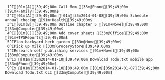      1^I[01m(A)[39;49;00m Call Mom [33m@Phone[39;49;00m [91m+Family[39;49;00m$
     2^I[01m(A)[39;49;00m [01m[35m2014-01-08[39;49;00m Schedule annual checkup [91m+Health[39;49;00m$
     3^I[01m(B)[39;49;00m Outline chapter 5 [91m+Novel[39;49;00m [33m@Computer[39;49;00m$
     4^I[01m(C)[39;49;00m Add cover sheets [33m@Office[39;49;00m [91m+TPSReports[39;49;00m$
     5^IPlan backyard herb garden [33m@Home[39;49;00m$
     6^IPick up milk [33m@GroceryStore[39;49;00m$
     7^IResearch self-publishing services [91m+Novel[39;49;00m [33m@Computer[39;49;00m$
     8^Ix [01m[35m2014-01-10[39;49;00m Download Todo.txt mobile app [33m@Phone[39;49;00m$
     9^Ix [01m[35m2014-01-10[39;49;00m [01m[35m2014-01-07[39;49;00m Download Todo.txt CLI [33m@Computer[39;49;00m$
